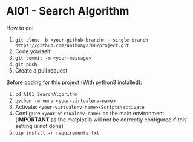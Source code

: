 # AI01 - Search Algorithm

How to do:
1. `git clone -b <your-github-branch> --single-branch https://github.com/anthony2708/project.git`
2. Code yourself
3. `git commit -m <your-message>`
4. `git push`
5. Create a pull request

Before coding for this project (With python3 installed):
1. `cd AI01_SearchAlgorithm`
2. `python -m venv <your-virtualenv-name>`
3. Activate: `<your-virtualenv-name>\Scripts\activate`
4. Configure `<your-virtualenv-name>` as the main environment 
(**IMPORTANT** as the matplotlib will not be correctly configured if this setting is not done)
5. `pip install -r requirements.txt`
